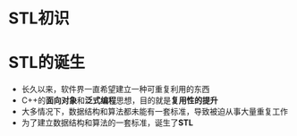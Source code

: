 # STL初识
# STL的诞生
 * 长久以来，软件界一直希望建立一种可重复利用的东西  
 * C++的**面向对象**和**泛式编程**思想，目的就是**复用性的提升**  
 * 大多情况下，数据结构和算法都未能有一套标准，导致被迫从事大量重复工作  
 * 为了建立数据结构和算法的一套标准，诞生了**STL**  
  
  